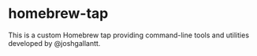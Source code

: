 # homebrew-tap
This is a custom Homebrew tap providing command-line tools and utilities developed by @joshgallantt.

